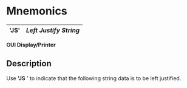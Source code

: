 # Mnemonics

**'JS'** |  **_Left Justify String_**  
---|---  
  
**GUI Display/Printer**

##  Description

Use **'JS** ' to indicate that the following string data is to be left justified.
